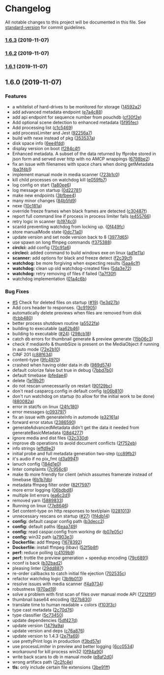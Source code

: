# Changelog

All notable changes to this project will be documented in this file. See [standard-version](https://github.com/conventional-changelog/standard-version) for commit guidelines.

### [1.6.3](https://github.com/Julusian/media-scanner/compare/v1.6.2...v1.6.3) (2019-11-07)

### [1.6.2](https://github.com/Julusian/media-scanner/compare/v1.6.1...v1.6.2) (2019-11-07)

### [1.6.1](https://github.com/Julusian/media-scanner/compare/v1.6.0...v1.6.1) (2019-11-07)

## 1.6.0 (2019-11-07)


### Features

* a whitelist of hard-drives to be monitored for storage ([14592a2](https://github.com/Julusian/media-scanner/commit/14592a2b8400df891353076a154f0c4a0271a4f1))
* add advanced metadata endpoint ([e7a4c88](https://github.com/Julusian/media-scanner/commit/e7a4c88f4860213819958670a29f2e54db22fb21))
* add api endpoint for sequence number from pouchdb ([cf30f2e](https://github.com/Julusian/media-scanner/commit/cf30f2e0c1c42bfe171ca4f11321084992a8fd39))
* Add optional scene detection to enhanced metadata ([5f95fec](https://github.com/Julusian/media-scanner/commit/5f95fecdaf672d537433f3d6481b0d574a626af2))
* Add processing list ([c1c5469](https://github.com/Julusian/media-scanner/commit/c1c54698777d9946b68ab1f645571659a12c4247))
* add processLimiter and Jest ([92256a7](https://github.com/Julusian/media-scanner/commit/92256a77780de96cdd09bbeac23346b14443721d))
* build with nexe instead of pkg ([353537a](https://github.com/Julusian/media-scanner/commit/353537a50206cc623f3e0e7076d8ce632f3d65dd))
* disk space info ([6ee4fdd](https://github.com/Julusian/media-scanner/commit/6ee4fdd1bee111854271dee922fadc255846d446))
* display version on boot ([f284c4f](https://github.com/Julusian/media-scanner/commit/f284c4f27fa7e62e540fc42c8e9e41a4e1f6f91e))
* Enhanced metadata. A subset of the data returned by ffprobe stored in json form and served over http with no AMCP wrappings ([6798be2](https://github.com/Julusian/media-scanner/commit/6798be27f04aa9edb59b44f6c2d8c7345a69496e))
* fix an issue with filenames with space chars when doing getMetadata ([ba3f4b1](https://github.com/Julusian/media-scanner/commit/ba3f4b189961775cb001d1a07e11a14a0820e336))
* implement manual mode in media scanner ([723b1c0](https://github.com/Julusian/media-scanner/commit/723b1c0573698b7ac1b15dd4f01e8fbb12cd2a25))
* kill child processes on watchdog kill ([e059fb7](https://github.com/Julusian/media-scanner/commit/e059fb7a9aada37c8e81894543a98280d29dcb48))
* log config on start ([1a80ee6](https://github.com/Julusian/media-scanner/commit/1a80ee627ed1a9551d0be029d9edf7236067f356))
* log message on startup ([0d22781](https://github.com/Julusian/media-scanner/commit/0d227818a447c819371c5597699ad2ed9fa68593))
* make new endpoints ([3bfbee4](https://github.com/Julusian/media-scanner/commit/3bfbee4763635dc551b5ff3c1871e4623a5a962d))
* many minor changes ([84b5fd9](https://github.com/Julusian/media-scanner/commit/84b5fd9e6c7afdf9e12ffb56335418ff1df71e0b))
* nexe ([10c181a](https://github.com/Julusian/media-scanner/commit/10c181a4434cca5e5d7d239694b7e8ba1007dc3d))
* override freeze frames when black frames are detected ([c30487f](https://github.com/Julusian/media-scanner/commit/c30487fbeb309b0765b281679023b0eeec3e29ae))
* report full command line if process in process limiter fails ([e455766](https://github.com/Julusian/media-scanner/commit/e455766bf3c5e86a7204fe8e29ec6483f2ab139a))
* retry logic in scanner ([b1974c0](https://github.com/Julusian/media-scanner/commit/b1974c0cfedcc954ba57bd5f3f11cb6b47758661))
* scanId preventing watchdog from locking up. ([0f449fc](https://github.com/Julusian/media-scanner/commit/0f449fce0c9df9a570ed5a399d65fb411a5f94c7))
* store manualMode state ([0dc71a0](https://github.com/Julusian/media-scanner/commit/0dc71a0d31d89525143a2034b98176a0e9dbbac8))
* update version and set node version back to 8 ([3977d65](https://github.com/Julusian/media-scanner/commit/3977d65ecd5021ee5865e34f7a771eb28f1479d6))
* use spawn on long ffmpeg commands ([f375388](https://github.com/Julusian/media-scanner/commit/f375388b2a0ae67a67bd577e66c8da7c9d1a67c6))
* **circlci:** add config ([70c91a6](https://github.com/Julusian/media-scanner/commit/70c91a6e935b48b83b13c12065c34d9fcd60ab72))
* **circleci:** added command to build windows exe on linux ([ad1e11a](https://github.com/Julusian/media-scanner/commit/ad1e11afde9f0576c498b6d0a86979b1a4839166))
* **scanner:** add options for black and freeze detect ([f2c39cf](https://github.com/Julusian/media-scanner/commit/f2c39cfabb8bf7fee4b5c2bf58fee271b9872a1d))
* **watchdog:** be more forgiving when expecting results ([5aa4c1f](https://github.com/Julusian/media-scanner/commit/5aa4c1f83b44927d771a266f103050e1db665e59))
* **watchdog:** clean up old watchdog-created files ([5da3e72](https://github.com/Julusian/media-scanner/commit/5da3e727330b8e5a56cdf7d0ea38e12cfd23b3fa))
* **watchdog:** retry removing of files if failed ([1a7f30f](https://github.com/Julusian/media-scanner/commit/1a7f30fba1dea42f0c9f261370f941b00813521b))
* watchdog implementation ([01a4c6b](https://github.com/Julusian/media-scanner/commit/01a4c6b755ac2e0770642c867250b6fd3e7f22ff))


### Bug Fixes

* [#5](https://github.com/Julusian/media-scanner/issues/5) Check for deleted files on startup ([#19](https://github.com/Julusian/media-scanner/issues/19)) ([1e3d27b](https://github.com/Julusian/media-scanner/commit/1e3d27bd287675904b49a137a1e78bbe29ea3cea))
* Add cors header to responses. ([3c91905](https://github.com/Julusian/media-scanner/commit/3c91905fceec0897a7ee2c796ee395136342ac81))
* automatically delete previews when files are removed from disk ([fcbb480](https://github.com/Julusian/media-scanner/commit/fcbb480c6f2a3965bc82b8d5b827696f8306089c))
* better process shutdown routine ([a5522fa](https://github.com/Julusian/media-scanner/commit/a5522fa76a8e19a52946df210ca511e617743878))
* building to executable ([aa62b46](https://github.com/Julusian/media-scanner/commit/aa62b462d9e8bfdf4ed9814bad75efe65834a100))
* building to executable ([#24](https://github.com/Julusian/media-scanner/issues/24)) ([298cb18](https://github.com/Julusian/media-scanner/commit/298cb183415ce0c22c35ecb5322dda83b1591683))
* catch db errors for thumbnail generate & preview generate ([15b06c3](https://github.com/Julusian/media-scanner/commit/15b06c3285fdf207fbeccc823b1fc3aca9dcef6f))
* check if mediainfo & thumbSize is present on the MediaObject if running in auto mode ([72e2b10](https://github.com/Julusian/media-scanner/commit/72e2b10a26c35948abe2daf93b3778d477e9ca00))
* CINF 201 ([c88f634](https://github.com/Julusian/media-scanner/commit/c88f634495f3e27ada2fab4a674332c4c60b0618))
* content-type ([9fc4970](https://github.com/Julusian/media-scanner/commit/9fc4970a9498bff55b1c94a6bc7dc26e7f13621e))
* crashed when having older data in db ([989d574](https://github.com/Julusian/media-scanner/commit/989d5743069dde1db0d47438278012a237e57c24))
* default colorize false but true in debug ([7bbd7b0](https://github.com/Julusian/media-scanner/commit/7bbd7b0312bd8f3de4917bad3ce399694b73a6fc))
* default timebase ([bfedae4](https://github.com/Julusian/media-scanner/commit/bfedae42c0d8cf0452d8a21fa5f6d3e83cc82c84))
* delete ([1e19b2f](https://github.com/Julusian/media-scanner/commit/1e19b2f744ab93dd4116d14382ef4f8da89ab972))
* do not rescan unnecessarily on restart ([90129bc](https://github.com/Julusian/media-scanner/commit/90129bc28d2512040ab8748b13207c700b35b248))
* don't read casparcg.config in default config ([e06b810](https://github.com/Julusian/media-scanner/commit/e06b8101b1e0dfe00ff931482c89e1fad65f2ffe))
* don't run watchdog on startup (to allow for the initial work to be done) ([880082a](https://github.com/Julusian/media-scanner/commit/880082aa621f18a0b69caab7db24f53bc0a74542))
* error in stat/fs on linux ([24fc180](https://github.com/Julusian/media-scanner/commit/24fc180e242897d0a6b7cb7e5a7da7e2bf110581))
* error messages ([c093797](https://github.com/Julusian/media-scanner/commit/c09379723ccd59f18318b5f12bf10b01ba518d24))
* fix an issue with generateInfo in automode ([e32161a](https://github.com/Julusian/media-scanner/commit/e32161ab7f95b334cfff5c3662e1371609905be9))
* forward error status ([2386590](https://github.com/Julusian/media-scanner/commit/23865903c849099870b89476cd19e0657d01a52d))
* generateAdvancedMetadata didn't get the data it needed from generateBasicMetadata ([08d4277](https://github.com/Julusian/media-scanner/commit/08d42775dcb8eedc81b09f55d71bec37620d088a))
* ignore media and dist files ([32c330d](https://github.com/Julusian/media-scanner/commit/32c330df3953e896419ccad7155820ba3b41aaee))
* improve db operations to avoid document conflicts ([2f752eb](https://github.com/Julusian/media-scanner/commit/2f752eb8e2c2701dfbe777186b42abe847e80499))
* info strings ([effd9e2](https://github.com/Julusian/media-scanner/commit/effd9e2bf4d5021e6e9f398a770adac519f071a9))
* initial probe and full metadata generation two-step ([cc89fb2](https://github.com/Julusian/media-scanner/commit/cc89fb23914f1a5cfd42669b5dc039d00919752c))
* it's audio if no pix_fmt ([d3a9941](https://github.com/Julusian/media-scanner/commit/d3a99411c0bf5912f179543c4158ee90721a998a))
* lanuch config ([184d1e0](https://github.com/Julusian/media-scanner/commit/184d1e028b43a720ab9293dd444ca4383eb4627a))
* linter complaints ([7c956c6](https://github.com/Julusian/media-scanner/commit/7c956c68856058681e9665df6c045bac4ec71205))
* make tb more friendly for client (which assumes framerate instead of timebase ([6b1b7db](https://github.com/Julusian/media-scanner/commit/6b1b7dbc46fc8d23cdd795350f2ae2c571745e4a))
* metadata ffmpeg filter order ([82f7597](https://github.com/Julusian/media-scanner/commit/82f7597ba460984894d9b69c54cfbfbf4a57ec22))
* more error logging ([06bdbd8](https://github.com/Julusian/media-scanner/commit/06bdbd8ac58095b92112dc8653cc711f72df3974))
* multiple lint errors ([ea6c2d1](https://github.com/Julusian/media-scanner/commit/ea6c2d10dc1cd6e0fbc98fa2fa8b5b839154a300))
* removed yarn ([5889833](https://github.com/Julusian/media-scanner/commit/588983315abe6285705a789640c8f5571c7c5b2c))
* Running on linux ([77e8646](https://github.com/Julusian/media-scanner/commit/77e864637d113147f1a60d3477ebcfab57d948b6))
* Set content-type on http responses to text/plain ([0281013](https://github.com/Julusian/media-scanner/commit/02810136cd2f10293ed4a6509dba14ccd1ec4d0b))
* unnecessary rescans on startup ([#27](https://github.com/Julusian/media-scanner/issues/27)) ([1f4db14](https://github.com/Julusian/media-scanner/commit/1f4db14ba7089359552af240045d37669fd0a833))
* **config:** default caspar config path ([b3decc2](https://github.com/Julusian/media-scanner/commit/b3decc29f3ca30f6b6965a98ae201695d5d8106d))
* **config:** default paths ([6eaa749](https://github.com/Julusian/media-scanner/commit/6eaa749eb5a1f49c0b399f0c4b81ca229c874d53))
* **config:** read caspar.config from working dir ([b07e05c](https://github.com/Julusian/media-scanner/commit/b07e05c1a923a412a1a46442175d4454e7f7c4be))
* **config:** win32 path ([a7903e3](https://github.com/Julusian/media-scanner/commit/a7903e3d86d61a7e4048c9b68a49597302892f86))
* **Dockerfile:** add ffmpeg ([1678392](https://github.com/Julusian/media-scanner/commit/16783928985dd3559bda6a14ab9c300b0787e2a8))
* **Dockerfile:** install ffmpeg (libav) ([52f5b8f](https://github.com/Julusian/media-scanner/commit/52f5b8fa972b7e601d3627c425be143b6eafb6bd))
* **perf:** reduce polling ([c4109b9](https://github.com/Julusian/media-scanner/commit/c4109b94f7f80303b251b00958965d13e4652520))
* **perf:** trottle the preview generation + speedup encoding ([79c6891](https://github.com/Julusian/media-scanner/commit/79c689194589ed90ee374448d3a40163ac534cb3))
* nconf is back ([b32bad2](https://github.com/Julusian/media-scanner/commit/b32bad2aef5c66524c3e3a3e0b381d91ebe3214d))
* pleasing linter ([29dd887](https://github.com/Julusian/media-scanner/commit/29dd887476b51cd90bd6b6de7f891f6c059f473b))
* re-order callbacks to catch initial file ejection ([702535c](https://github.com/Julusian/media-scanner/commit/702535c4911d1e7542eec8aa6a2e5e4b3219aaed))
* refactor watchdog logic ([3b9b013](https://github.com/Julusian/media-scanner/commit/3b9b0139fbe91158ae2b245622e731bef82f3b04))
* resolve issues with media scanner ([f4a9734](https://github.com/Julusian/media-scanner/commit/f4a9734200b10f908f0d41e21e769538b3035e83))
* robustness ([970ad19](https://github.com/Julusian/media-scanner/commit/970ad19893dfd27793e59e94b5de121c207bb09f))
* solve a problem with first scan of files over manual mode API ([7212f91](https://github.com/Julusian/media-scanner/commit/7212f91afc56c8dcc207b5ccb1bc4b80e22fe8ab))
* thumbnail base64 encoding ([927b830](https://github.com/Julusian/media-scanner/commit/927b830e60928101610fe671528d3e88b9302c39))
* translate time to human readable + colors ([f103f3c](https://github.com/Julusian/media-scanner/commit/f103f3ccd037b83826811ad84329ffdc550d3d6c))
* type cast metadata ([2c70d76](https://github.com/Julusian/media-scanner/commit/2c70d76d722623a828bbc3c51c9109c627b2e949))
* type classifier ([5c73450](https://github.com/Julusian/media-scanner/commit/5c734503695b1922b79c2658a91d436baad076da))
* update dependencies ([5df427d](https://github.com/Julusian/media-scanner/commit/5df427da16818d42158c9aa853390b9e1af24565))
* update version ([1479a9a](https://github.com/Julusian/media-scanner/commit/1479a9a5defe4251ead5834ffdaca13d8c13c6a9))
* update version and deps ([c76a876](https://github.com/Julusian/media-scanner/commit/c76a87602fa496a43bfedc292674fa0895c6d5c6))
* update version to 1.4.3 ([2e7fa69](https://github.com/Julusian/media-scanner/commit/2e7fa6987ba540d979a4b9c53649c99233ef364c))
* use prettyPrint logs in production ([f3bd57e](https://github.com/Julusian/media-scanner/commit/f3bd57edd8793b71d265a178d1f4f86c24415265))
* use processLimiter in preview and better logging ([6cc0534](https://github.com/Julusian/media-scanner/commit/6cc05343b8bdfffca57c04ea85d0a93f947f4c72))
* workaround for kill process win32 ([0f94a90](https://github.com/Julusian/media-scanner/commit/0f94a908f4b0117305788201ed2636ef260b1bf1))
* write back scans to db in manual mode ([e8af2d0](https://github.com/Julusian/media-scanner/commit/e8af2d0d9393cabde2a6731ff5294dffb830a2c0))
* wrong artifacs path ([2c2fc4e](https://github.com/Julusian/media-scanner/commit/2c2fc4e21d449b338d01dda542f400b2e3f711c5))
* **tls:** only include certain file extensions ([3be91ff](https://github.com/Julusian/media-scanner/commit/3be91ffb89983846dea9c5873f2ae1bc3c5cb184))
